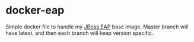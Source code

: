 # docker-eap

Simple docker file to handle my [JBoss EAP](http://www.jboss.org/products/eap/overview/) base image. Master branch will have latest, and then each branch will keep version specific.

